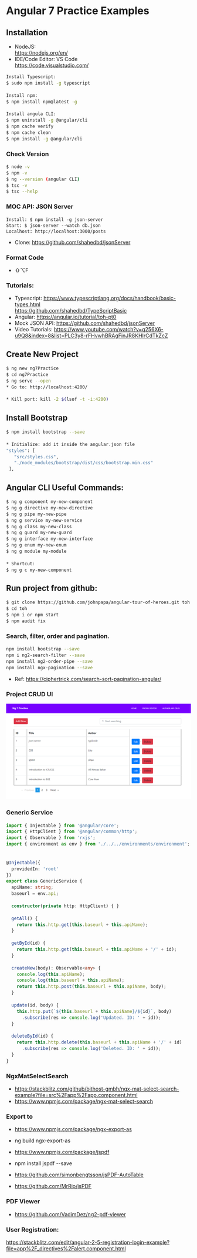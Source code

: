 # Angular 7 Practice Examples

## Installation
* NodeJS:<br /> 
https://nodejs.org/en/
* IDE/Code Editor: VS Code <br /> https://code.visualstudio.com/

```bash
Install Typescript:
$ sudo npm install -g typescript

Install npm:
$ npm install npm@latest -g

Install angula CLI: 
$ npm uninstall -g @angular/cli
$ npm cache verify
$ npm cache clean
$ npm install -g @angular/cli
```
### Check Version
```bash
$ node -v
$ npm -v
$ ng --version (angular CLI)
$ tsc -v
$ tsc --help
```

### MOC API: JSON Server
```
Install: $ npm install -g json-server
Start: $ json-server --watch db.json
Localhost: http://localhost:3000/posts
```
* Clone: https://github.com/shahedbd/jsonServer


### Format Code
* ⇧⌥F


### Tutorials:
* Typescript: https://www.typescriptlang.org/docs/handbook/basic-types.html <br />
https://github.com/shahedbd/TypeScriptBasic
* Angular: https://angular.io/tutorial/toh-pt0
* Mock JSON API: https://github.com/shahedbd/jsonServer
* Video Tutorials:
https://www.youtube.com/watch?v=q256X6-u9Q8&index=8&list=PLC3y8-rFHvwhBRAgFinJR8KHIrCdTkZcZ


## Create New Project
```bash
$ ng new ng7Practice
$ cd ng7Practice
$ ng serve --open
* Go to: http://localhost:4200/

* Kill port: kill -2 $(lsof -t -i:4200)
```

## Install Bootstrap
```bash
$ npm install bootstrap --save

* Initialize: add it inside the angular.json file
"styles": [
   "src/styles.css",
   "./node_modules/bootstrap/dist/css/bootstrap.min.css"
 ],
```

## Angular CLI Useful Commands:
```bash
$ ng g component my-new-component
$ ng g directive my-new-directive
$ ng g pipe my-new-pipe
$ ng g service my-new-service
$ ng g class my-new-class
$ ng g guard my-new-guard
$ ng g interface my-new-interface
$ ng g enum my-new-enum
$ ng g module my-module

* Shortcut: 
$ ng g c my-new-component
```

## Run project from github:
```bash
$ git clone https://github.com/johnpapa/angular-tour-of-heroes.git toh
$ cd toh
$ npm i or npm start
$ npm audit fix
```

### Search, filter, order and pagination.
```bash
npm install bootstrap --save
npm i ng2-search-filter --save
npm install ng2-order-pipe --save
npm install ngx-pagination --save
```
* Ref: https://ciphertrick.com/search-sort-pagination-angular/


### Project CRUD UI
![CRUD UI](https://github.com/shahedbd/ng7Practice/blob/master/src/ProjectNotes/MainUI.png "CRUD UI")



### Generic Service
```typescript
import { Injectable } from '@angular/core';
import { HttpClient } from '@angular/common/http';
import { Observable } from 'rxjs';
import { environment as env } from './../../environments/environment';


@Injectable({
  providedIn: 'root'
})
export class GenericService {
  apiName: string;
  baseurl = env.api;

  constructor(private http: HttpClient) { }

  getAll() {
    return this.http.get(this.baseurl + this.apiName);
  }

  getById(id) {
    return this.http.get(this.baseurl + this.apiName + '/' + id);
  }

  createNew(body): Observable<any> {
    console.log(this.apiName);
    console.log(this.baseurl + this.apiName);
    return this.http.post(this.baseurl + this.apiName, body);
  }

  update(id, body) {
    this.http.put(`${this.baseurl + this.apiName}/${id}`, body)
      .subscribe(res => console.log('Updated. ID: ' + id));
  }

  deleteById(id) {
    return this.http.delete(this.baseurl + this.apiName + '/' + id)
      .subscribe(res => console.log('Deleted. ID: ' + id));
  }
}

```


### NgxMatSelectSearch 
* https://stackblitz.com/github/bithost-gmbh/ngx-mat-select-search-example?file=src%2Fapp%2Fapp.component.html
* https://www.npmjs.com/package/ngx-mat-select-search


### Export to
* https://www.npmjs.com/package/ngx-export-as
* ng build ngx-export-as

* https://www.npmjs.com/package/jspdf
* npm install jspdf --save
* https://github.com/simonbengtsson/jsPDF-AutoTable
* https://github.com/MrRio/jsPDF

### PDF Viewer
* https://github.com/VadimDez/ng2-pdf-viewer

### User Registration: 
https://stackblitz.com/edit/angular-2-5-registration-login-example?file=app%2F_directives%2Falert.component.html






